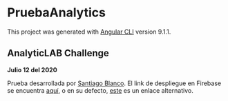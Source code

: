 # PruebaAnalytics

This project was generated with [Angular CLI](https://github.com/angular/angular-cli) version 9.1.1.

## AnalyticLAB Challenge

**Julio 12 del 2020**

Prueba desarrollada por [Santiago Blanco](https://www.linkedin.com/in/santiblanco99/). El link de despliegue en Firebase se encuentra [aquí](https://pruebaanalytics-26435.web.app/), o en su defecto, [este](https://pruebaanalytics-26435.firebaseapp.com/) es un enlace alternativo.
